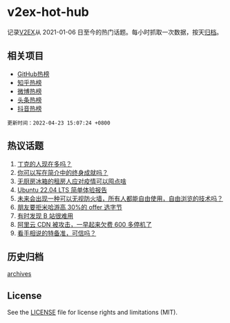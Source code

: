 # v2ex-hot-hub

 记录[V2EX](https://www.v2ex.com/)从 2021-01-06 日至今的热门话题。每小时抓取一次数据，按天[归档](archives)。
 
 ## 相关项目

- [GitHub热榜](https://github.com/lonnyzhang423/github-hot-hub)
- [知乎热榜](https://github.com/lonnyzhang423/zhihu-hot-hub)
- [微博热榜](https://github.com/lonnyzhang423/weibo-hot-hub)
- [头条热榜](https://github.com/lonnyzhang423/toutiao-hot-hub)
- [抖音热榜](https://github.com/lonnyzhang423/douyin-hot-hub)


 `更新时间：2022-04-23 15:07:24 +0800`

## 热议话题

1. [丁克的人现在多吗？](https://www.v2ex.com/t/848607)
1. [你可以写在简介中的终身成就吗？](https://www.v2ex.com/t/848632)
1. [无厨房冰箱的租房人应对疫情可以囤点啥](https://www.v2ex.com/t/848712)
1. [Ubuntu 22.04 LTS 简单体验报告](https://www.v2ex.com/t/848584)
1. [未来会出现一种可以无视防火墙，所有人都能自由使用，自由浏览的技术吗？](https://www.v2ex.com/t/848719)
1. [朋友要拒米哈游高 30%的 offer 选字节](https://www.v2ex.com/t/848653)
1. [有时发现 B 站很难用](https://www.v2ex.com/t/848715)
1. [阿里云 CDN 被攻击，一早起来欠费 600 多停机了](https://www.v2ex.com/t/848720)
1. [看手相说的特备准，可信吗？](https://www.v2ex.com/t/848657)

## 历史归档

[archives](archives)

## License

See the [LICENSE](LICENSE) file for license rights and limitations (MIT).
